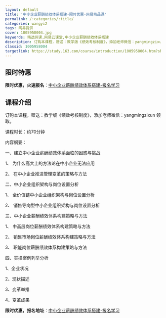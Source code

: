 ```yaml
---
layout: default
title: '中小企业薪酬绩效体系搭建-限时优惠-网易精品课'
permalink: /:categories/:title/
categories: wangyi2
tags: 网易提供
cover: 1005958004.jpg
keywords: 精选网课,网易云课堂,中小企业薪酬绩效体系搭建
description: 订购本课程，赠送：教学版《绩效考核制度》，添加老师微信：yangmingzixun领取。课程时长：约70分钟内容纲要：一
classid: 1005958004
targetlink: https://study.163.com/course/introduction/1005958004.htm?share=1&shareId=1025206652&utm_campaign=share&utm_medium=iphoneShare&utm_source=&utm_u=1025206652
---
```


## 限时特惠

**限时优惠，火速报名**：[中小企业薪酬绩效体系搭建-报名学习](https://study.163.com/course/introduction/1005958004.htm?share=1&shareId=1025206652&utm_campaign=share&utm_medium=iphoneShare&utm_source=&utm_u=1025206652)

## 课程介绍

订购本课程，赠送：教学版《绩效考核制度》，添加老师微信：yangmingzixun 领取。



课程时长：约70分钟

内容纲要：

一、建立中小企业薪酬绩效体系面临的困惑与挑战

1、	为什么高大上的方法论在中小企业无法应用

2、	在中小企业推进管理变革的策略与方法



二、中小企业组织架构与岗位设置分析

1、	全价值链中小企业组织架构与岗位设置分析

2、	销售导向型中小企业组织架构与岗位设置分析



三、中小企业薪酬绩效体系构建策略与方法

1、	中高层岗位薪酬绩效体系构建策略与方法

2、	销售市场岗位薪酬绩效体系构建策略与方法

3、	职能岗位薪酬绩效体系构建策略与方法



四、实操案例列举分析

1、企业状况

2、现状描述

3、变革举措

4、变革成果

**限时优惠，报名地址**：[中小企业薪酬绩效体系搭建-报名学习](https://study.163.com/course/introduction/1005958004.htm?share=1&shareId=1025206652&utm_campaign=share&utm_medium=iphoneShare&utm_source=&utm_u=1025206652)

